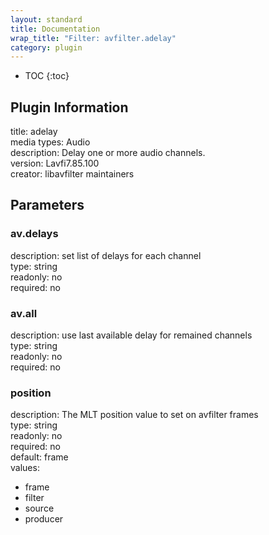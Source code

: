 ```yaml
---
layout: standard
title: Documentation
wrap_title: "Filter: avfilter.adelay"
category: plugin
---
```

* TOC
{:toc}

## Plugin Information

title: adelay  
media types:
Audio  
description: Delay one or more audio channels.  
version: Lavfi7.85.100  
creator: libavfilter maintainers  

## Parameters

### av.delays

  
description:
set list of delays for each channel  
type: string  
readonly: no  
required: no  

### av.all

  
description:
use last available delay for remained channels  
type: string  
readonly: no  
required: no  

### position

  
description:
The MLT position value to set on avfilter frames  
type: string  
readonly: no  
required: no  
default: frame  
values:  

* frame
* filter
* source
* producer

